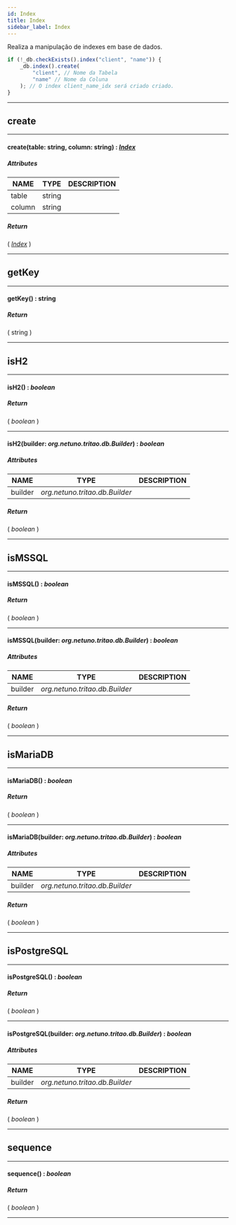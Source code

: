 ```yaml
---
id: Index
title: Index
sidebar_label: Index
---
```


Realiza a manipulação de indexes em base de dados.

```javascript
if (!_db.checkExists().index("client", "name")) {
    _db.index().create(
        "client", // Nome da Tabela
        "name" // Nome da Coluna
    ); // O index client_name_idx será criado criado.
}
```

---

## create

---

#### create(table: string, column: string) : _[Index](../../objects/Index)_
##### Attributes

| NAME | TYPE | DESCRIPTION |
|---|---|---|
| table | string |   |
| column | string |   |

##### Return

( _[Index](../../objects/Index)_ )


---

## getKey

---

#### getKey() : string
##### Return

( string )


---

## isH2

---

#### isH2() : _boolean_
##### Return

( _boolean_ )


---

#### isH2(builder: _org.netuno.tritao.db.Builder_) : _boolean_
##### Attributes

| NAME | TYPE | DESCRIPTION |
|---|---|---|
| builder | _org.netuno.tritao.db.Builder_ |   |

##### Return

( _boolean_ )


---

## isMSSQL

---

#### isMSSQL() : _boolean_
##### Return

( _boolean_ )


---

#### isMSSQL(builder: _org.netuno.tritao.db.Builder_) : _boolean_
##### Attributes

| NAME | TYPE | DESCRIPTION |
|---|---|---|
| builder | _org.netuno.tritao.db.Builder_ |   |

##### Return

( _boolean_ )


---

## isMariaDB

---

#### isMariaDB() : _boolean_
##### Return

( _boolean_ )


---

#### isMariaDB(builder: _org.netuno.tritao.db.Builder_) : _boolean_
##### Attributes

| NAME | TYPE | DESCRIPTION |
|---|---|---|
| builder | _org.netuno.tritao.db.Builder_ |   |

##### Return

( _boolean_ )


---

## isPostgreSQL

---

#### isPostgreSQL() : _boolean_
##### Return

( _boolean_ )


---

#### isPostgreSQL(builder: _org.netuno.tritao.db.Builder_) : _boolean_
##### Attributes

| NAME | TYPE | DESCRIPTION |
|---|---|---|
| builder | _org.netuno.tritao.db.Builder_ |   |

##### Return

( _boolean_ )


---

## sequence

---

#### sequence() : _boolean_
##### Return

( _boolean_ )


---

